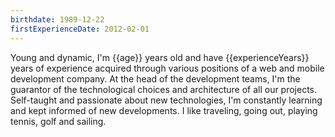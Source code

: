 ```yaml
---
birthdate: 1989-12-22
firstExperienceDate: 2012-02-01
---
```


Young and dynamic, I'm {{age}} years old and have {{experienceYears}} years of experience acquired through various positions
of a web and mobile development company. At the head of the development teams,
I'm the guarantor of the technological choices and architecture of all our projects.
Self-taught and passionate about new technologies, I'm constantly learning and kept informed of new developments.
I like traveling, going out, playing tennis, golf and sailing.
